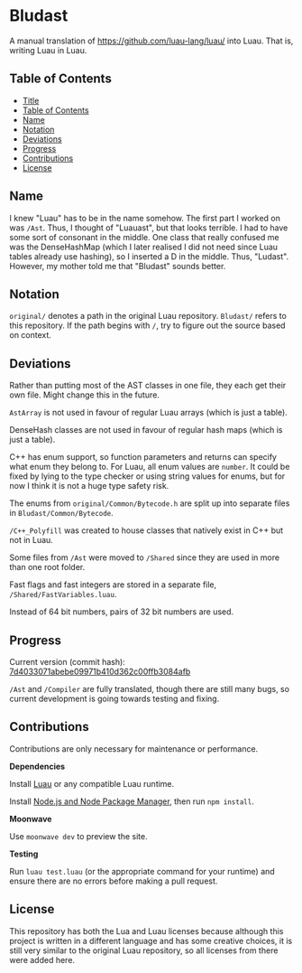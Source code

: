 # Bludast

A manual translation of https://github.com/luau-lang/luau/ into Luau. That is, writing Luau in Luau.

## Table of Contents

- [Title](#bludast)
- [Table of Contents](#table-of-contents)
- [Name](#name)
- [Notation](#notation)
- [Deviations](#deviations)
- [Progress](#progress)
- [Contributions](#contributions)
- [License](#license)

## Name

I knew "Luau" has to be in the name somehow. The first part I worked on was `/Ast`. Thus, I thought of "Luauast", but that looks terrible. I had to have some sort of consonant in the middle. One class that really confused me was the DenseHashMap (which I later realised I did not need since Luau tables already use hashing), so I inserted a D in the middle. Thus, "Ludast". However, my mother told me that "Bludast" sounds better.

## Notation

`original/` denotes a path in the original Luau repository. `Bludast/` refers to this repository. If the path begins with `/`, try to figure out the source based on context.

## Deviations

Rather than putting most of the AST classes in one file, they each get their own file. Might change this in the future.

`AstArray` is not used in favour of regular Luau arrays (which is just a table).

DenseHash classes are not used in favour of regular hash maps (which is just a table).

C++ has enum support, so function parameters and returns can specify what enum they belong to. For Luau, all enum values are `number`. It could be fixed by lying to the type checker or using string values for enums, but for now I think it is not a huge type safety risk.

The enums from `original/Common/Bytecode.h` are split up into separate files in `Bludast/Common/Bytecode`.

`/C++_Polyfill` was created to house classes that natively exist in C++ but not in Luau.

Some files from `/Ast` were moved to `/Shared` since they are used in more than one root folder.

Fast flags and fast integers are stored in a separate file, `/Shared/FastVariables.luau`.

Instead of 64 bit numbers, pairs of 32 bit numbers are used.

## Progress

Current version (commit hash): [7d4033071abebe09971b410d362c00ffb3084afb](https://github.com/luau-lang/luau/tree/7d4033071abebe09971b410d362c00ffb3084afb)

`/Ast` and `/Compiler` are fully translated, though there are still many bugs, so current development is going towards testing and fixing.

## Contributions

Contributions are only necessary for maintenance or performance.

**Dependencies**

Install [Luau](https://github.com/luau-lang/luau/releases) or any compatible Luau runtime.

Install [Node.js and Node Package Manager](https://nodejs.org/en/download), then run `npm install`.

**Moonwave**

Use `moonwave dev` to preview the site.

**Testing**

Run `luau test.luau` (or the appropriate command for your runtime) and ensure there are no errors before making a pull request.

## License

This repository has both the Lua and Luau licenses because although this project is written in a different language and has some creative choices, it is still very similar to the original Luau repository, so all licenses from there were added here.